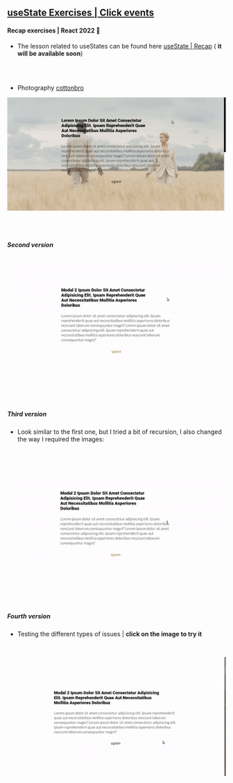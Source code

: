 ## [useState Exercises | Click events]()

#### Recap exercises | React 2022 🍨

- The lesson related to useStates can be found here [useState | Recap](https://github.com/nadiamariduena/react-recap-2022/tree/5-useState-counter) ( **it will be available soon**)

<br>
<br>

- Photography [cottonbro](https://www.pexels.com/fr-fr/@cottonbro/collections/)

[<img src="./src/img/slider2-test2.gif"/>](https://modal-beginner2.netlify.app/)

<br>
<br>

##### Second version

[<img src="./src/img/preview.gif"/>](https://github.com/nadiamariduena/modal-basictwo-intermediary)

<br>
<br>

##### Third version

- Look similar to the first one, but I tried a bit of recursion, I also changed the way I required the images:

<br>

[<img src="./src/img/preview2.gif"/>](https://github.com/nadiamariduena/modal-fetch1)

<br>
<br>

##### Fourth version

- Testing the different types of issues | **click on the image to try it**

<br>

[<img src="./src/img/preview3_positionabso-mobile.gif"/>](https://slider-centered-design-mobile-option-1.netlify.app/)
